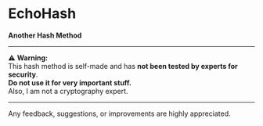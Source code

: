 # EchoHash

**Another Hash Method**

---

⚠️ **Warning:**  
This hash method is self-made and has **not been tested by experts for security**.  
**Do not use it for very important stuff.**  
Also, I am not a cryptography expert.

---

Any feedback, suggestions, or improvements are highly appreciated.  